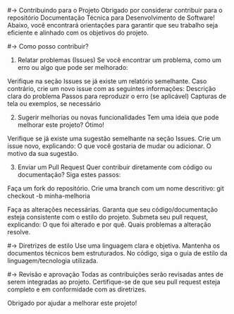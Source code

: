 #-> Contribuindo para o Projeto
Obrigado por considerar contribuir para o repositório Documentação Técnica para Desenvolvimento de Software! Abaixo, você encontrará orientações para garantir que seu trabalho seja eficiente e alinhado com os objetivos do projeto.

#-> Como posso contribuir?
1. Relatar problemas (Issues)
Se você encontrar um problema, como um erro ou algo que pode ser melhorado:

Verifique na seção Issues se já existe um relatório semelhante.
Caso contrário, crie um novo issue com as seguintes informações:
Descrição clara do problema
Passos para reproduzir o erro (se aplicável)
Capturas de tela ou exemplos, se necessário

2. Sugerir melhorias ou novas funcionalidades
Tem uma ideia que pode melhorar este projeto? Ótimo!

Verifique se já existe uma sugestão semelhante na seção Issues.
Crie um issue novo, explicando:
O que você gostaria de mudar ou adicionar.
O motivo da sua sugestão.

3. Enviar um Pull Request
Quer contribuir diretamente com código ou documentação? Siga estes passos:

Faça um fork do repositório.
Crie uma branch com um nome descritivo:
git checkout -b minha-melhoria

Faça as alterações necessárias.
Garanta que seu código/documentação esteja consistente com o estilo do projeto.
Submeta seu pull request, explicando:
O que foi alterado e por quê.
Quais problemas a alteração resolve.

#-> Diretrizes de estilo
Use uma linguagem clara e objetiva.
Mantenha os documentos técnicos bem estruturados.
No código, siga o guia de estilo da linguagem/tecnologia utilizada.

#-> Revisão e aprovação
Todas as contribuições serão revisadas antes de serem integradas ao projeto. Certifique-se de que seu pull request esteja completo e em conformidade com as diretrizes.

Obrigado por ajudar a melhorar este projeto!
